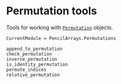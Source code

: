 # Permutation tools

Tools for working with [`Permutation`](@ref) objects.

```@meta
CurrentModule = PencilArrays.Permutations
```

```@docs
append_to_permutation
check_permutation
inverse_permutation
is_identity_permutation
permute_indices
relative_permutation
```
